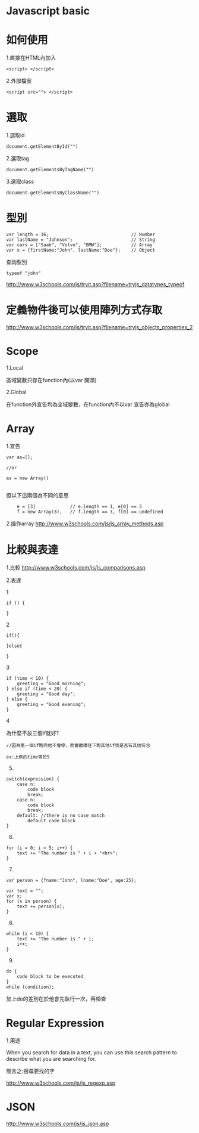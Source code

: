 # Javascript basic



# **如何使用**



1.直接在HTML內加入

```<script> </script>  ```

2.外部檔案

```<script src=""> </script>```





# **選取**





1.選取id
```
document.getElementById("")
```
2.選取tag

```
document.getElementsByTagName("")
```
3.選取class
```
document.getElementsByClassName("")
```


# **型別**




```
var length = 16;                               // Number
var lastName = "Johnson";                      // String
var cars = ["Saab", "Volvo", "BMW"];           // Array
var x = {firstName:"John", lastName:"Doe"};    // Object
```
查詢型別
```
typeof "john"
```
http://www.w3schools.com/js/tryit.asp?filename=tryjs_datatypes_typeof



# 定義物件後可以使用陣列方式存取

http://www.w3schools.com/js/tryit.asp?filename=tryjs_objects_properties_2


# Scope

1.Local

區域變數只存在function內(以var 開頭)

2.Global

在function外宣告均為全域變數，在function內不以var 宣告亦為global


# Array

1.宣告
```
var as=[];

//or

as = new Array()


```
但以下這兩個為不同的意思
```
    e = [3]             // e.length == 1, e[0] == 3
    f = new Array(3),   // f.length == 3, f[0] == undefined

```

2.操作array
http://www.w3schools.com/js/js_array_methods.asp


# 比較與表達

1.比較
http://www.w3schools.com/js/js_comparisons.asp

2.表達

1
```
if () {
    
}
```
2

```
if(){

}else{

}
```

3
```
if (time < 10) {
    greeting = "Good morning";
} else if (time < 20) {
    greeting = "Good day";
} else {
    greeting = "Good evening";
}
```
4

為什麼不放三個if就好?
```
//因為第一個if跑完他不會停，而會繼續往下跑其他if找是否有其他符合

ex:上例的time等於5

```

5.

```
switch(expression) {
    case n:
        code block
        break;
    case n:
        code block
        break;
    default: //there is no case match
        default code block
}
```

6.
```
for (i = 0; i < 5; i++) {
    text += "The number is " + i + "<br>";
}
```

7.
```
var person = {fname:"John", lname:"Doe", age:25}; 

var text = "";
var x;
for (x in person) {
    text += person[x];
}
```

8.
```
while (i < 10) {
    text += "The number is " + i;
    i++;
}

```

9.

```
do {
    code block to be executed
}
while (condition);

```
加上do的差別在於他會先執行一次，再檢查


# Regular Expression

1.用途

When you search for data in a text, you can use this search pattern to describe what you are searching for.

簡言之:搜尋要找的字


http://www.w3schools.com/js/js_regexp.asp


# JSON

http://www.w3schools.com/js/js_json.asp